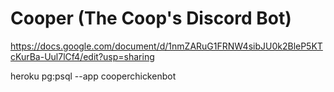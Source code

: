 # Cooper (The Coop's Discord Bot)
https://docs.google.com/document/d/1nmZARuG1FRNW4sibJU0k2BleP5KTcKurBa-Uul7lCf4/edit?usp=sharing

<!-- Access database -->
heroku pg:psql --app cooperchickenbot